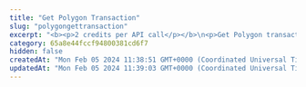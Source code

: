 ```yaml
---
title: "Get Polygon Transaction"
slug: "polygongettransaction"
excerpt: "<b><p>2 credits per API call</p></b>\n<p>Get Polygon transaction by transaction hash.</p>"
category: 65a8e44fccf94800381cd6f7
hidden: false
createdAt: "Mon Feb 05 2024 11:38:51 GMT+0000 (Coordinated Universal Time)"
updatedAt: "Mon Feb 05 2024 11:39:03 GMT+0000 (Coordinated Universal Time)"
---
```

